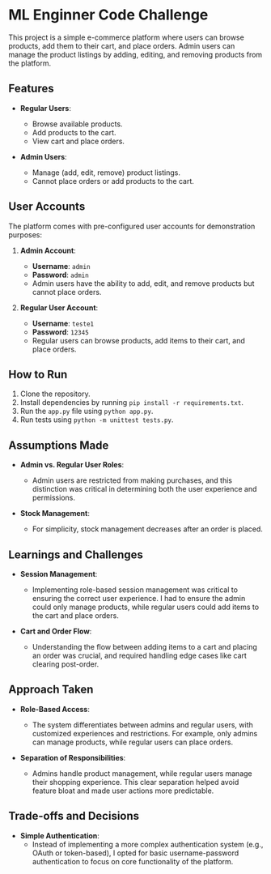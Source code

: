 # ML Enginner Code Challenge


This project is a simple e-commerce platform where users can browse products, add them to their cart, and place orders. Admin users can manage the product listings by adding, editing, and removing products from the platform.

## Features

- **Regular Users**:
  - Browse available products.
  - Add products to the cart.
  - View cart and place orders.
  
- **Admin Users**:
  - Manage (add, edit, remove) product listings.
  - Cannot place orders or add products to the cart.

## User Accounts

The platform comes with pre-configured user accounts for demonstration purposes:

1. **Admin Account**:
   - **Username**: `admin`
   - **Password**: `admin`
   - Admin users have the ability to add, edit, and remove products but cannot place orders.

2. **Regular User Account**:
   - **Username**: `teste1`
   - **Password**: `12345`
   - Regular users can browse products, add items to their cart, and place orders.


## How to Run
1. Clone the repository.
2. Install dependencies by running `pip install -r requirements.txt`.
3. Run the `app.py` file using `python app.py`.
4. Run tests using `python -m unittest tests.py`.


## Assumptions Made
- **Admin vs. Regular User Roles**: 
  - Admin users are restricted from making purchases, and this distinction was critical in determining both the user experience and permissions.

- **Stock Management**: 
  - For simplicity, stock management decreases after an order is placed.


## Learnings and Challenges
- **Session Management**: 
  - Implementing role-based session management was critical to ensuring the correct user experience. I had to ensure the admin could only manage products, while regular users could add items to the cart and place orders.

- **Cart and Order Flow**: 
  - Understanding the flow between adding items to a cart and placing an order was crucial, and required handling edge cases like cart clearing post-order.


## Approach Taken
- **Role-Based Access**: 
  - The system differentiates between admins and regular users, with customized experiences and restrictions. For example, only admins can manage products, while regular users can place orders.

- **Separation of Responsibilities**: 
  - Admins handle product management, while regular users manage their shopping experience. This clear separation helped avoid feature bloat and made user actions more predictable.


## Trade-offs and Decisions
- **Simple Authentication**: 
  - Instead of implementing a more complex authentication system (e.g., OAuth or token-based), I opted for basic username-password authentication to focus on core functionality of the platform.
